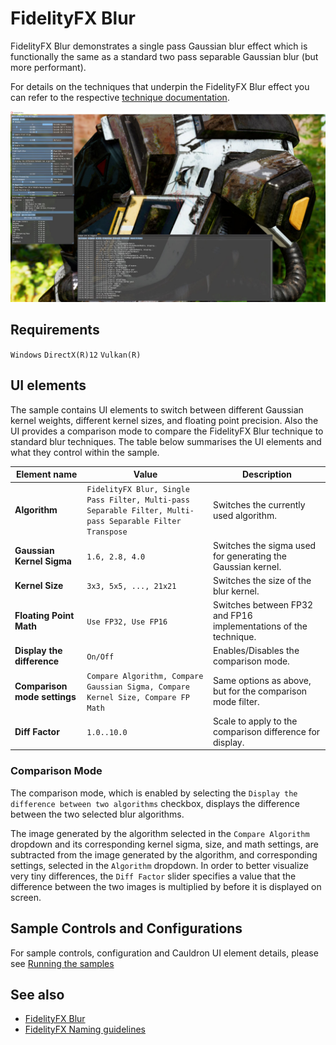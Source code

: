 <!-- @page page_samples_blur FidelityFX Blur -->

<h1>FidelityFX Blur</h1>

FidelityFX Blur demonstrates a single pass Gaussian blur effect which is functionally the same as a standard two pass separable Gaussian blur (but more performant).

For details on the techniques that underpin the FidelityFX Blur effect you can refer to the respective [technique documentation](../techniques/blur.md).

![FidelityFX Blur](media/blur/blur.jpg)

<h2>Requirements</h2>

`Windows` `DirectX(R)12` `Vulkan(R)`

<h2>UI elements</h2>

The sample contains UI elements to switch between different Gaussian kernel weights, different kernel sizes, and floating point precision. Also the UI provides a comparison mode to compare the FidelityFX Blur technique to standard blur techniques. The table below summarises the UI elements and what they control within the sample.

| Element name | Value | Description |
| --- | --- | --- |
| **Algorithm** | `FidelityFX Blur, Single Pass Filter, Multi-pass Separable Filter, Multi-pass Separable Filter Transpose` | Switches the currently used algorithm. | 
| **Gaussian Kernel Sigma** | `1.6, 2.8, 4.0` | Switches the sigma used for generating the Gaussian kernel. |
| **Kernel Size** | `3x3, 5x5, ..., 21x21` | Switches the size of the blur kernel. |
| **Floating Point Math** | `Use FP32, Use FP16` | Switches between FP32 and FP16 implementations of the technique. |
| **Display the difference** | `On/Off` | Enables/Disables the comparison mode. |
| **Comparison mode settings** | `Compare Algorithm, Compare Gaussian Sigma, Compare Kernel Size, Compare FP Math` | Same options as above, but for the comparison mode filter. |
| **Diff Factor** | `1.0..10.0` | Scale to apply to the comparison difference for display. |

<h3>Comparison Mode</h3>

The comparison mode, which is enabled by selecting the `Display the difference between two algorithms` checkbox, displays the difference between the two selected blur algorithms. 

The image generated by the algorithm selected in the `Compare Algorithm` dropdown and its corresponding kernel sigma, size, and math settings, are subtracted from the image generated by the algorithm, and corresponding settings, selected in the `Algorithm` dropdown. In order to better visualize very tiny differences, the `Diff Factor` slider specifies a value that the difference between the two images is multiplied by before it is displayed on screen.

<h2>Sample Controls and Configurations</h2>

For sample controls, configuration and Cauldron UI element details, please see [Running the samples](../getting-started/running-samples.md)

<h2>See also</h2>

- [FidelityFX Blur](../techniques/blur.md)
- [FidelityFX Naming guidelines](../getting-started/naming-guidelines.md)
